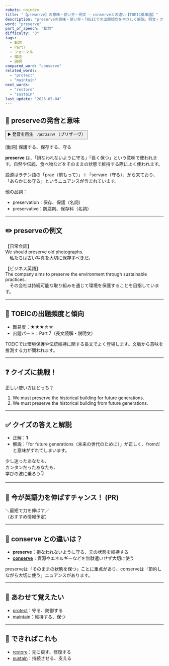 ```yaml
---
robots: noindex
title: "【preserve】の意味・使い方・例文 ― conserveとの違い【TOEIC英単語】"
description: "preserveの意味・使い方・TOEICでの出題傾向をやさしく解説。例文・クイズ付きでconserveとの違いもわかりやすく学べます。"
word: "preserve"
part_of_speech: "動詞"
difficulty: "3"
tags:
  - 動詞
  - Part7
  - フォーマル
  - 環境
  - 説明
compared_word: "conserve"
related_words:
  - "protect"
  - "maintain"
next_words:
  - "restore"
  - "sustain"
last_update: "2025-05-04"
---
```


## 🔰 preserveの発音と意味

<button class="play-audio" onclick="playTTS('preserve')">
  <span class="play-audio-main">
    ▶️ 発音を再生　/prɪˈzɜːrv/
  </span>
  <span class="play-audio-sub">
    （プリザーヴ）
  </span>
</button>

[動詞] 保護する、保存する、守る

**preserve** は、「損なわれないように守る」「長く保つ」という意味で使われます。自然や伝統、食べ物などをそのままの状態で維持する際によく使われます。

語源はラテン語の「prae（前もって）」＋「servare（守る）」から来ており、「あらかじめ守る」というニュアンスが含まれています。

他の品詞：  
- preservation：保存、保護（名詞）
- preservative：防腐剤、保存料（名詞）

---

## ✏️ preserveの例文

【日常会話】  
We should preserve old photographs.  
　私たちは古い写真を大切に保存すべきだ。

【ビジネス英語】  
The company aims to preserve the environment through sustainable practices.  
　その会社は持続可能な取り組みを通じて環境を保護することを目指しています。

---

## 🎯 TOEICの出題頻度と傾向

- 難易度：★★★☆☆
- 出題パート：Part 7（長文読解・説明文）

TOEICでは環境保護や伝統維持に関する長文でよく登場します。文脈から意味を推測する力が問われます。

---

## ❓ クイズに挑戦！

正しい使い方はどっち？

1. We must preserve the historical building for future generations.  
2. We must preserve the historical building from future generations.

---

## ✅ クイズの答えと解説

- 正解：**1**
- 解説：「for future generations（未来の世代のために）」が正しく、fromだと意味がずれてしまいます。

少し迷ったあなたも、  
カンタンだったあなたも、  
学びの波に乗ろう👇️

---

## 🚀 今が英語力を伸ばすチャンス！ (PR)

<div class="info-center">
＼最短で力を伸ばす／<br>  
（おすすめ情報予定）
</div>

---

## 🤔  conserve との違いは？

- **preserve**：損なわれないように守る、元の状態を維持する
- **[conserve](/conserve)**：資源やエネルギーなどを無駄遣いせず大切に使う

preserveは「そのままの状態を保つ」ことに重点があり、conserveは「節約しながら大切に使う」ニュアンスがあります。

---

## 🧩 あわせて覚えたい

- [protect](/protect)：守る、防御する
- [maintain](/maintain)：維持する、保つ

---

## 📖 できればこれも

- [restore](/restore)：元に戻す、修復する
- [sustain](/sustain)：持続させる、支える

<!-- cvid: aid01_bid01 -->
